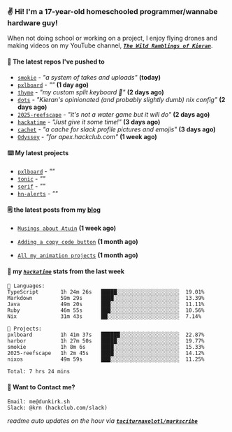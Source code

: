 ### ✌️ Hi! I'm a 17-year-old homeschooled programmer/wannabe hardware guy!

When not doing school or working on a project, I enjoy flying drones and making videos on my YouTube channel, [**_`The Wild Ramblings of Kieran`_**](https://youtube.com/@kieran.rambles).

#### 👷 The latest repos I've pushed to

- [`smokie`](https://github.com/taciturnaxolotl/smokie) - _"a system of takes and uploads"_ **(today)**
- [`pxlboard`](https://github.com/taciturnaxolotl/pxlboard) - _""_ **(1 day ago)**
- [`thyme`](https://github.com/taciturnaxolotl/thyme) - _"my custom split keyboard 🫶"_ **(2 days ago)**
- [`dots`](https://github.com/taciturnaxolotl/dots) - _"Kieran's opinionated (and probably slightly dumb) nix config"_ **(2 days ago)**
- [`2025-reefscape`](https://github.com/df1317/2025-reefscape) - _"it's not a water game but it will do"_ **(2 days ago)**
- [`hackatime`](https://github.com/hackclub/hackatime) - _"Just give it some time!"_ **(3 days ago)**
- [`cachet`](https://github.com/taciturnaxolotl/cachet) - _"a cache for slack profile pictures and emojis"_ **(3 days ago)**
- [`Odyssey`](https://github.com/MeghanaM4/Odyssey) - _"for apex.hackclub.com"_ **(1 week ago)**

#### ⌨️ My latest projects

- [`pxlboard`](https://github.com/taciturnaxolotl/pxlboard) - _""_
- [`tonic`](https://github.com/taciturnaxolotl/tonic) - _""_
- [`serif`](https://github.com/taciturnaxolotl/serif) - _""_
- [`hn-alerts`](https://github.com/taciturnaxolotl/hn-alerts) - _""_

#### 🗒️ the latest posts from my [blog](https://dunkirk.sh)

- [`Musings about Atuin`](https://dunkirk.sh/blog/atuin/) **(1 week ago)**

- [`Adding a copy code button`](https://dunkirk.sh/blog/adding-a-copy-button/) **(1 month ago)**

- [`All my animation projects`](https://dunkirk.sh/blog/my-animations/) **(1 month ago)**



#### 📡 my [_`hackatime`_](https://waka.hackclub.com) stats from the last week

```text
💾 Languages:
TypeScript       1h 24m 26s   █████░░░░░░░░░░░░░░░░░░░░  19.01%
Markdown         59m 29s      ████░░░░░░░░░░░░░░░░░░░░░  13.39%
Java             49m 20s      ███░░░░░░░░░░░░░░░░░░░░░░  11.11%
Ruby             46m 55s      ███░░░░░░░░░░░░░░░░░░░░░░  10.56%
Nix              31m 43s      ██░░░░░░░░░░░░░░░░░░░░░░░  7.14%

💼 Projects:
pxlboard         1h 41m 37s   ██████░░░░░░░░░░░░░░░░░░░  22.87%
harbor           1h 27m 50s   █████░░░░░░░░░░░░░░░░░░░░  19.77%
smokie           1h 8m 6s     ████░░░░░░░░░░░░░░░░░░░░░  15.33%
2025-reefscape   1h 2m 45s    ████░░░░░░░░░░░░░░░░░░░░░  14.12%
nixos            49m 59s      ███░░░░░░░░░░░░░░░░░░░░░░  11.25%

Total: 7 hrs 24 mins
```

#### 📮 Want to Contact me?

```text
Email: me@dunkirk.sh
Slack: @krn (hackclub.com/slack)
```

_readme auto updates on the hour via [**`taciturnaxolotl/markscribe`**](https://github.com/taciturnaxolotl/markscribe)_
